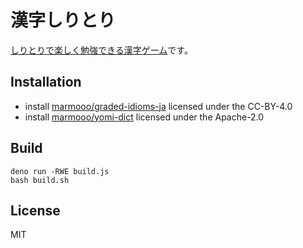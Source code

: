 # 漢字しりとり

[しりとりで楽しく勉強できる漢字ゲーム](https://marmooo.github.io/kanji-siritori/)です。

## Installation

- install
  [marmooo/graded-idioms-ja](https://github.com/marmooo/graded-idioms-ja)
  licensed under the CC-BY-4.0
- install [marmooo/yomi-dict](https://github.com/marmooo/yomi-dict) licensed
  under the Apache-2.0

## Build

```
deno run -RWE build.js
bash build.sh
```

## License

MIT
